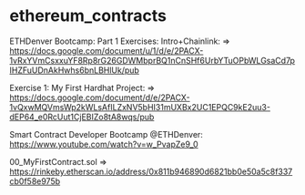 # ethereum_contracts

ETHDenver Bootcamp: Part 1 Exercises: Intro+Chainlink: 
 => https://docs.google.com/document/u/1/d/e/2PACX-1vRxYVmCsxxuYF8Rp8rG26GDWMbprBQ1nCnSHf6UrbYTuOPbWLGsaCd7pIHZFuUDnAkHwhs6bnLBHlUk/pub

Exercise 1: My First Hardhat Project: 
 => https://docs.google.com/document/d/e/2PACX-1vQxwMQVmsWp2kWLsAfILZxNV5bHI31mUXBx2UC1EPQC9kE2uu3-dEP64_e0RcUut1CjEBIZo8tA8wqs/pub

Smart Contract Developer Bootcamp @ETHDenver: https://www.youtube.com/watch?v=w_PvapZe9_0


00_MyFirstContract.sol => https://rinkeby.etherscan.io/address/0x811b946890d6821bb0e50a5c8f337cb0f58e975b
